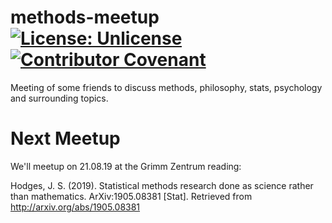 # methods-meetup [![License: Unlicense](https://img.shields.io/badge/license-Unlicense-blue.svg)](http://unlicense.org/) [![Contributor Covenant](https://img.shields.io/badge/Contributor%20Covenant-v1.4%20adopted-ff69b4.svg)](code-of-conduct.md)
Meeting of some friends to discuss methods, philosophy, stats, psychology and surrounding topics.

# Next Meetup
We'll meetup on 21.08.19 at the Grimm Zentrum reading:

Hodges, J. S. (2019). Statistical methods research done as science rather than mathematics. ArXiv:1905.08381 [Stat]. Retrieved from http://arxiv.org/abs/1905.08381

